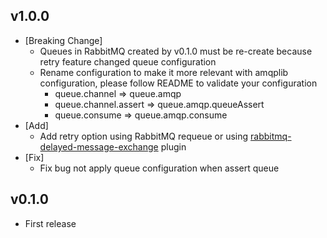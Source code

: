 ## v1.0.0
- [Breaking Change]
  - Queues in RabbitMQ created by v0.1.0 must be re-create because retry feature changed queue configuration
  - Rename configuration to make it more relevant with amqplib configuration, please follow README to validate your configuration
    - queue.channel => queue.amqp
    - queue.channel.assert => queue.amqp.queueAssert
    - queue.consume => queue.amqp.consume
- [Add]
  - Add retry option using RabbitMQ requeue or using [rabbitmq-delayed-message-exchange](https://github.com/rabbitmq/rabbitmq-delayed-message-exchange) plugin
- [Fix]
  - Fix bug not apply queue configuration when assert queue

## v0.1.0
- First release
